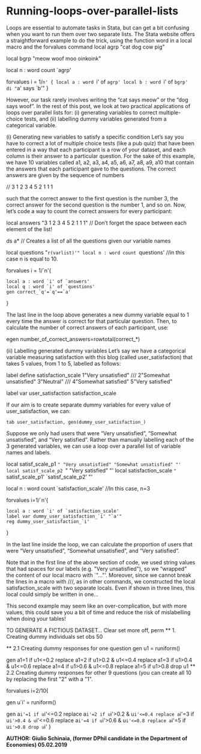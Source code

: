 # Running-loops-over-parallel-lists
Loops are essential to automate tasks in Stata, but can get a bit confusing when you want to run them over two separate lists. The Stata website offers a straightforward example to do the trick, using the function word in a local macro and the forvalues command
local agrp "cat dog cow pig"

local bgrp "meow woof moo oinkoink"

local n : word count `agrp'

forvalues i = 1/`n' {
	local a : word `i' of `agrp'
	local b : word `i' of `bgrp'
	di "`a' says `b'"
	}

However, our task rarely involves writing the “cat says meow” or the “dog says woof”. In the rest of this post, we look at two practical applications of loops over parallel lists for: 
(i)	generating variables to correct multiple-choice tests, and 
(ii)	labelling dummy variables generated from a categorical variable.

(i)	Generating new variables to satisfy a specific condition
Let’s say you have to correct a lot of multiple choice tests (like a pub quiz) that have been entered in a way that each participant is a row of your dataset, and each column is their answer to a particular question.
For the sake of this example, we have 10 variables called a1, a2, a3, a4, a5, a6, a7, a8, a9, a10 that contain the answers that each participant gave to the questions.
The correct answers are given by the sequence of numbers

// 3 1 2 3 4 5 2 1 1 1

such that the correct answer to the first question is the number 3, the correct answer for the second question is the number 1, and so on. Now, let’s code a way to count the correct answers for every participant:


local answers "3 1 2 3 4 5 2 1 1 1" 
// Don’t forget the space between each element of the list!

ds a* // Creates a list of all the questions given our variable names

local questions "`r(varlist)'"
local n : word count `questions' //in this case n is equal to 10.

forvalues i = 1/`n'{

	local a : word `i' of `answers'
	local q : word `i' of `questions'
	gen correct_`q'=`q'==`a'

}

The last line in the loop above generates a new dummy variable equal to 1 every time the answer is correct for that particular question. Then, to calculate the number of correct answers of each participant, use:	

egen number_of_correct_answers=rowtotal(correct_*)



(ii)	Labelling generated dummy variables
Let’s say we have a categorical variable measuring satisfaction with this blog (called user_satisfaction) that takes 5 values, from 1 to 5, labelled as follows:

label define satisfaction_scale 1"Very unsatisfied" ///
			2"Somewhat unsatisfied" 3"Neutral" ///
			4"Somewhat satisfied" 5"Very satisfied"

label var user_satisfaction satisfaction_scale

If our aim is to create separate dummy variables for every value of user_satisfaction, we can:

	tab user_satisfaction, gen(dummy_user_satisfaction_)

Suppose we only had users that were “Very unsatisfied”, “Somewhat unsatisfied”, and “Very satisfied”. Rather than manually labelling each of the 3 generated variables, we can use a loop over a parallel list of variable names and labels.

local satisf_scale_p1 `" "Very unsatisfied" "Somewhat unsatisfied" "'
local satisf_scale_p2 `" "Very satisfied" "'
local satisfaction_scale `" `satisf_scale_p1' `satisf_scale_p2' "'


local n : word count `satisfaction_scale' //In this case, n=3

forvalues i=1/`n'{

 	local a : word `i' of `satisfaction_scale'
	label var dummy_user_satisfaction_`i' "`a'"
	reg dummy_user_satisfaction_`i'
}

In the last line inside the loop, we can calculate the proportion of users that were “Very unsatisfied”, “Somewhat unsatisfied”, and “Very satisfied”.

Note that in the first line of the above section of code, we used string values that had spaces for our labels (e.g. "Very unsatisfied"), so we “wrapped” the content of our local macro with `"…"'. Moreover, since we cannot break the lines in a macro with ///, as in other commands, we constructed the local satisfaction_scale with two separate locals. Even if shown in three lines, this local could simply be written in one…

This second example may seem like an over-complication, but with more values, this could save you a bit of time and reduce the risk of mislabelling when doing your tables!

TO GENERATE A FICTIOUS DATASET…
Clear
set more off, perm
** 1. Creating dummy individuals
set obs 50

** 2.1 Creating dummy responses for one question
gen u1 = runiform()

gen a1=1 if u1<=0.2
replace a1=2 if u1>0.2 & u1<=0.4
replace a1=3 if u1>0.4 & u1<=0.6
replace a1=4 if u1>0.6 & u1<=0.8
replace a1=5 if u1>0.8
drop u1
** 2.2 Creating dummy responses for other 9 questions (you can create all 10 by replacing the first "2" with a "1".

forvalues i=2/10{

gen u`i' = runiform()

gen a`i'=1 if u`i'<=0.2
replace a`i'=2 if u`i'>0.2 & u`i'<=0.4
replace a`i'=3 if u`i'>0.4 & u`i'<=0.6
replace a`i'=4 if u`i'>0.6 & u`i'<=0.8
replace a`i'=5 if u`i'>0.8
drop u`i'
}

**AUTHOR: Giulio Schinaia, (former DPhil candidate in the Department of Economies)
05.02.2019**
